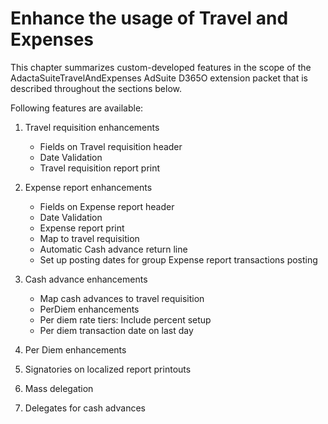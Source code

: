 # Enhance the usage of Travel and Expenses

This chapter summarizes custom-developed features in the scope of the AdactaSuiteTravelAndExpenses AdSuite D365O extension packet that is described throughout the sections below.

Following features are available:

1. Travel requisition enhancements
   - Fields on Travel requisition header
   - Date Validation
   - Travel requisition report print

1. Expense report enhancements
   - Fields on Expense report header
   - Date Validation
   - Expense report print
   - Map to travel requisition
   - Automatic Cash advance return line
   - Set up posting dates for group Expense report transactions posting

1. Cash advance enhancements
   - Map cash advances to travel requisition
   - PerDiem enhancements
   - Per diem rate tiers: Include percent setup
   - Per diem transaction date on last day

1. Per Diem enhancements

1. Signatories on localized report printouts
1. Mass delegation
1. Delegates for cash advances



